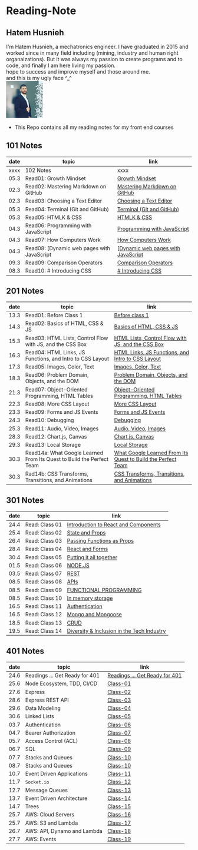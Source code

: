 # Reading-Note

## Hatem Husnieh

I'm Hatem Husnieh, a mechatronics engineer. I have graduated in 2015 and worked since in many field including (mining, industry and human right organaizations). But it was always my passion to create programs and to code, and finally I am here living my passion.  
hope to success and improve myself and those around me.  
and this is my ugly face ^\_^  
![Me !!!](./imgs/me.jpg)

- This Repo contains all my reading notes for my front end courses

## 101 Notes

| date | topic | link |
| --- | --- | --- |
| xxxx | 102 Notes | xxxx |
| 05.3 | Read01: Growth Mindset | [Growth Mindset](https://hatemhusnieh.github.io/Reading-Note/read0) |
| 02.3 | Read02: Mastering Markdown on GitHub | [Mastering Markdown on GitHub](https://hatemhusnieh.github.io/Reading-Note/read01) |
| 02.3 | Read03: Choosing a Text Editor | [Choosing a Text Editor](https://hatemhusnieh.github.io/Reading-Note/read02) |
| 05.3 | Read04: Terminal (Git and GitHub) | [Terminal (Git and GitHub)](https://hatemhusnieh.github.io/Reading-Note/read03) |
| 05.3 | Read05: HTMLK & CSS | [HTMLK & CSS](https://hatemhusnieh.github.io/Reading-Note/read04) |
| 04.3 | Read06: Programming with JavaScript | [Programming with JavaScript](https://hatemhusnieh.github.io/Reading-Note/Programming%20with%20JavaScript) |
| 04.3 | Read07: How Computers Work | [How Computers Work](https://hatemhusnieh.github.io/Reading-Note/How-Computers-Work) |
| 04.3 | Read08: [Dynamic web pages with JavaScript | [[Dynamic web pages with JavaScript](https://hatemhusnieh.github.io/Reading-Note/Daynamic.web.pages) |
| 09.3 | Read09: Comparison Operators | [Comparison Operators](https://hatemhusnieh.github.io/Reading-Note/Comparision-Operators) |
| 08.3 | Read10: # Introducing CSS | [# Introducing CSS](https://hatemhusnieh.github.io/Reading-Note/CSS) |

## 201 Notes

| date | topic | link |
| --- | --- | --- |
| 13.3 | Read01: Before Class 1 | [Before class 1](https://hatemhusnieh.github.io/Reading-Notes/class-01) |
| 14.3 | Read02: Basics of HTML, CSS & JS | [Basics of HTML, CSS & JS](https://hatemhusnieh.github.io/Reading-Notes/class-02) |
| 15.3 | Read03: HTML Lists, Control Flow with JS, and the CSS Box | [HTML Lists, Control Flow with JS, and the CSS Box](https://hatemhusnieh.github.io/Reading-Notes/class-03) |
| 16.3 | Read04: HTML Links, JS Functions, and Intro to CSS Layout | [HTML Links, JS Functions, and Intro to CSS Layout](https://hatemhusnieh.github.io/Reading-Notes/class-04) |
| 17.3 | Read05: Images, Color, Text | [Images, Color, Text](https://hatemhusnieh.github.io/Reading-Notes/class-05) |
| 18.3 | Read06: Problem Domain, Objects, and the DOM | [Problem Domain, Objects, and the DOM](https://hatemhusnieh.github.io/Reading-Notes/class-06) |
| 21.3 | Read07: Object-Oriented Programming, HTML Tables | [Object-Oriented Programming, HTML Tables](https://hatemhusnieh.github.io/Reading-Notes/class-07) |
| 22.3 | Read08: More CSS Layout | [More CSS Layout](https://hatemhusnieh.github.io/Reading-Notes/class-08) |
| 23.3 | Read09: Forms and JS Events | [Forms and JS Events](https://hatemhusnieh.github.io/Reading-Notes/class-09) |
| 24.3 | Read10: Debugging | [Debugging](https://hatemhusnieh.github.io/Reading-Notes/class-10) |
| 25.3 | Read11: Audio, Video, Images | [Audio, Video, Images](https://hatemhusnieh.github.io/Reading-Notes/class-11) |
| 28.3 | Read12: Chart.js, Canvas | [Chart.js, Canvas](https://hatemhusnieh.github.io/Reading-Notes/class-12) |
| 29.3 | Read13: Local Storage | [Local Storage](https://hatemhusnieh.github.io/Reading-Notes/class-13) |
| 30.3 | Read14a: What Google Learned From Its Quest to Build the Perfect Team | [What Google Learned From Its Quest to Build the Perfect Team](https://hatemhusnieh.github.io/Reading-Notes/class-14a) |
| 30.3 | Rad14b: CSS Transforms, Transitions, and Animations | [CSS Transforms, Transitions, and Animations](https://hatemhusnieh.github.io/Reading-Notes/class-14b) |

## 301 Notes

| date | topic | link |
| --- | --- | --- |
| 24.4 | Read: Class 01 | [Introduction to React and Components](https://hatemhusnieh.github.io/Reading-Notes/Class-301.1) |
| 25.4 | Read: Class 02 | [State and Props](https://hatemhusnieh.github.io/Reading-Notes/class-301-02) |
| 26.4 | Read: Class 03 | [Passing Functions as Props](https://hatemhusnieh.github.io/Reading-Notes/class-301-03) |
| 28.4 | Read: Class 04 | [React and Forms](https://hatemhusnieh.github.io/Reading-Notes/class-301-04) |
| 30.4 | Read: Class 05 | [Putting it all together](https://hatemhusnieh.github.io/Reading-Notes/class-301-05) |
| 01.5 | Read: Class 06 | [NODE.JS](https://hatemhusnieh.github.io/Reading-Notes/class-301-06) |
| 03.5 | Read: Class 07 | [REST](https://hatemhusnieh.github.io/Reading-Notes/class-301-07) |
| 08.5 | Read: Class 08 | [APIs](https://hatemhusnieh.github.io/Reading-Notes/class-301-08) |
| 08.5 | Read: Class 09 | [FUNCTIONAL PROGRAMMING](https://hatemhusnieh.github.io/Reading-Notes/class-301-09) |
| 08.5 | Read: Class 10 | [In memory storage](https://hatemhusnieh.github.io/Reading-Notes/class-301-10) |
| 16.5 | Read: Class 11 | [Authentication](https://hatemhusnieh.github.io/Reading-Notes/class-301-11) |
| 16.5 | Read: Class 12 | [Mongo and Mongoose](https://hatemhusnieh.github.io/Reading-Notes/class-301-12) |
| 18.5 | Read: Class 13 | [CRUD](https://hatemhusnieh.github.io/Reading-Notes/class-301-13) |
| 19.5 | Read: Class 14 | [Diversity & Inclusion in the Tech Industry](https://hatemhusnieh.github.io/Reading-Notes/class-301-14) |

## 401 Notes

| date | topic | link |
| --- | --- | --- |
| 24.6 | Readings ... Get Ready for 401 | [Readings ... Get Ready for 401](https://hatemhusnieh.github.io/Reading-Notes/prep-401) |
| 25.6 | Node Ecosystem, TDD, CI/CD | [Class-01](https://hatemhusnieh.github.io/Reading-Notes/class-401-01) |
| 27.6 | Express | [Class-02](https://hatemhusnieh.github.io/Reading-Notes/class-401-02) |
| 28.6 | Express REST API | [Class-03](https://hatemhusnieh.github.io/Reading-Notes/class-401-03) |
| 29.6 | Data Modeling | [Class-04](https://hatemhusnieh.github.io/Reading-Notes/class-401-04) |
| 30.6 | Linked Lists | [Class-05](https://hatemhusnieh.github.io/Reading-Notes/class-401-05) |
| 03.7 | Authentication | [Class-06](https://hatemhusnieh.github.io/Reading-Notes/class-401-06) |
| 04.7 | Bearer Authorization | [Class-07](https://hatemhusnieh.github.io/Reading-Notes/class-401-07) |
| 05.7 | Access Control (ACL) | [Class-08](https://hatemhusnieh.github.io/Reading-Notes/class-401-08) |
| 06.7 | SQL | [Class-09](https://hatemhusnieh.github.io/Reading-Notes/class-401-09) |
| 07.7 | Stacks and Queues | [Class-10](https://hatemhusnieh.github.io/Reading-Notes/class-401-10) |
| 08.7 | Stacks and Queues | [Class-10](https://hatemhusnieh.github.io/Reading-Notes/class-401-11) |
| 10.7 | Event Driven Applications | [Class-11](https://hatemhusnieh.github.io/Reading-Notes/class-401-12) |
| 11.7 | `Socket.io` | [Class-12](https://hatemhusnieh.github.io/Reading-Notes/class-401-12) |
| 12.7 | Message Queues | [Class-13](https://hatemhusnieh.github.io/Reading-Notes/class-401-13) |
| 13.7 | Event Driven Architecture | [Class-14](https://hatemhusnieh.github.io/Reading-Notes/class-401-14) |
| 14.7 | Trees | [Class-15](https://hatemhusnieh.github.io/Reading-Notes/class-401-15) |
| 25.7 | AWS: Cloud Servers | [Class-16](https://hatemhusnieh.github.io/Reading-Notes/class-401-16) |
| 25.7 | AWS: S3 and Lambda | [Class-17](https://hatemhusnieh.github.io/Reading-Notes/class-401-17) |
| 26.7 | AWS: API, Dynamo and Lambda | [Class-18](https://hatemhusnieh.github.io/Reading-Notes/class-401-18) |
| 27.7 | AWS: Events | [Class-19](https://hatemhusnieh.github.io/Reading-Notes/class-401-19) |
